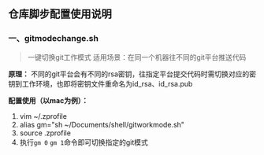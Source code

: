 ## 仓库脚步配置使用说明
### 一、gitmodechange.sh
> 一键切换git工作模式
> 适用场景：在同一个机器往不同的git平台推送代码

**原理：** 不同的git平台会有不同的rsa密钥，往指定平台提交代码时需切换对应的密钥到工作环境，也即将密钥文件重命名为id_rsa、id_rsa.pub

**配置使用（以mac为例）：**
1. vim ~/.zprofile
2. alias gm="sh ~/Documents/shell/gitworkmode.sh"
3. source .zprofile
4. 执行`gm 0` `gm 1`命令即可切换指定的git模式
